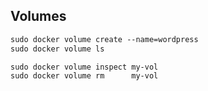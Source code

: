 ## Volumes
```txt
sudo docker volume create --name=wordpress
sudo docker volume ls
```


```txt
sudo docker volume inspect my-vol
sudo docker volume rm      my-vol
```